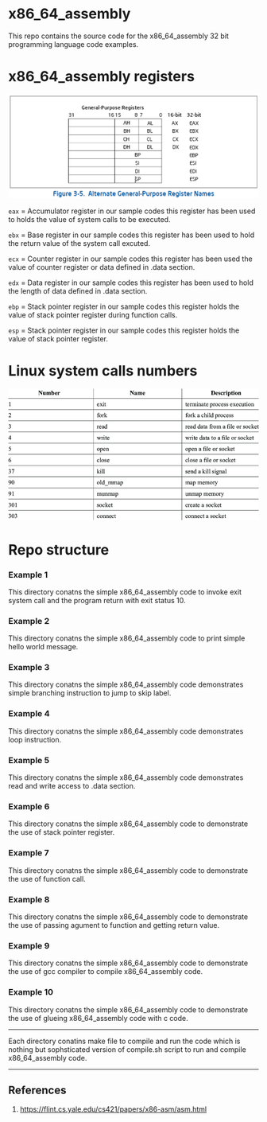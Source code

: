 # x86_64_assembly

This repo contains the source code for the x86_64_assembly 32 bit programming language code examples.

# x86_64_assembly registers

![32 bit registers](image.png)

`eax` = Accumulator register in our sample codes this register has been used to holds the value of system calls to be executed.

`ebx` = Base register in our sample codes this register has been used to hold the return value of the system call excuted.

`ecx` = Counter register in our sample codes this register has been used  the value of counter register or data defined in .data section.

`edx` = Data register in our sample codes this register has been used to hold the length of data defined in .data section.

`ebp` = Stack pointer register in our sample codes this register holds the value of stack pointer register during function calls.

`esp` = Stack pointer register in our sample codes this register holds the value of stack pointer register.

# Linux system calls numbers

![Linux system call numbers](image-1.png)

# Repo structure

### Example 1

This directory conatns the simple x86_64_assembly code to invoke exit system call and the program return with exit status 10.

### Example 2

This directory conatns the simple x86_64_assembly code to print simple hello world message.

### Example 3

This directory conatns the simple x86_64_assembly code demonstrates simple branching instruction to jump to skip label.

### Example 4

This directory conatns the simple x86_64_assembly code demonstrates loop instruction.

### Example 5

This directory conatns the simple x86_64_assembly code demonstrates read and write access to .data section.

### Example 6

This directory conatns the simple x86_64_assembly code to demonstrate the use of stack pointer register.

### Example 7

This directory conatns the simple x86_64_assembly code to demonstrate the use of function call.

### Example 8

This directory conatns the simple x86_64_assembly code to demonstrate the use of passing agument to function and getting return value.

### Example 9

This directory conatns the simple x86_64_assembly code to demonstrate the use of gcc compiler to compile x86_64_assembly code.

### Example 10

This directory conatns the simple x86_64_assembly code to demonstrate the use of glueing x86_64_assembly code with c code.


****
Each directory conatins make file to compile and run the code which is nothing but sophsticated version of compile.sh script to run and compile x86_64_assembly code.
****

## References

1. https://flint.cs.yale.edu/cs421/papers/x86-asm/asm.html